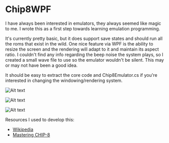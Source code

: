 Chip8WPF
========

I have always been interested in emulators, they always seemed like magic to me. I wrote this as a first step towards learning emulation programming.

It's currently pretty basic, but it does support save states and should run all the roms that exist in the wild. One nice feature via WPF is the ability to resize the screen and the rendering will adapt to it and maintain its aspect ratio. I couldn't find any info regarding the beep noise the system plays, so I created a small wave file to use so the emulator wouldn't be silent. This may or may not have been a good idea.

It should be easy to extract the core code and Chip8Emulator.cs if you're interested in changing the windowing/rendering system.

![Alt text](/screenshots/brix.png, "BRIX")

![Alt text](/screenshots/pong2.png, "PONG2")

![Alt text](/screenshots/tetris.png, "TETRIS")

Resources I used to develop this:
* [Wikipedia](http://en.wikipedia.org/wiki/Chip8)
* [Mastering CHIP-8](http://mattmik.com/chip8.html)
